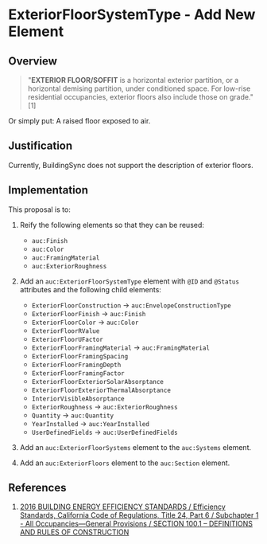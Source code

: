 # ExteriorFloorSystemType - Add New Element

## Overview

> "**EXTERIOR FLOOR/SOFFIT** is a horizontal exterior partition, or a horizontal demising partition, under conditioned space. For low-rise residential occupancies, exterior floors also include those on grade." [1]

Or simply put: A raised floor exposed to air.

## Justification

Currently, BuildingSync does not support the description of exterior floors.

## Implementation

This proposal is to:

1. Reify the following elements so that they can be reused:
   * `auc:Finish`
   * `auc:Color`
   * `auc:FramingMaterial`
   * `auc:ExteriorRoughness`

2. Add an `auc:ExteriorFloorSystemType` element with `@ID` and `@Status` attributes and the following child elements:
   * `ExteriorFloorConstruction` &rarr; `auc:EnvelopeConstructionType`
   * `ExteriorFloorFinish` &rarr; `auc:Finish`
   * `ExteriorFloorColor` &rarr; `auc:Color`
   * `ExteriorFloorRValue`
   * `ExteriorFloorUFactor`
   * `ExteriorFloorFramingMaterial` &rarr; `auc:FramingMaterial`
   * `ExteriorFloorFramingSpacing`
   * `ExteriorFloorFramingDepth`
   * `ExteriorFloorFramingFactor`
   * `ExteriorFloorExteriorSolarAbsorptance`
   * `ExteriorFloorExteriorThermalAbsorptance`
   * `InteriorVisibleAbsorptance`
   * `ExteriorRoughness` &rarr; `auc:ExteriorRoughness`
   * `Quantity` &rarr; `auc:Quantity`
   * `YearInstalled` &rarr; `auc:YearInstalled`
   * `UserDefinedFields` &rarr; `auc:UserDefinedFields`

3. Add an `auc:ExteriorFloorSystems` element to the `auc:Systems` element.

4. Add an `auc:ExteriorFloors` element to the `auc:Section` element.

## References

1. [2016 BUILDING ENERGY EFFICIENCY STANDARDS / Efficiency Standards, California Code of Regulations, Title 24, Part 6 / Subchapter 1 - All Occupancies—General Provisions / SECTION 100.1 – DEFINITIONS AND RULES OF CONSTRUCTION](https://energycodeace.com/site/custom/public/reference-ace-2016/index.html#!Documents/section1001definitionsandrulesofconstruction.htm)
